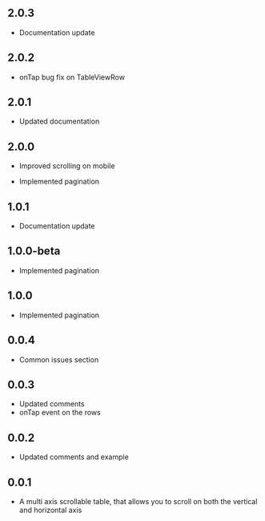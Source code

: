 ## 2.0.3

* Documentation update

## 2.0.2

* onTap bug fix on TableViewRow

## 2.0.1

* Updated documentation

## 2.0.0

* Improved scrolling on mobile

* Implemented pagination

## 1.0.1

* Documentation update

## 1.0.0-beta

* Implemented pagination

## 1.0.0

* Implemented pagination

## 0.0.4

* Common issues section

## 0.0.3

* Updated comments
* onTap event on the rows

## 0.0.2

* Updated comments and example

## 0.0.1

* A multi axis scrollable table, that allows you to scroll on both the vertical and horizontal axis








